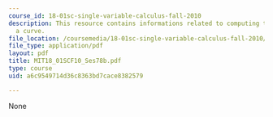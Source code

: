 ```yaml
---
course_id: 18-01sc-single-variable-calculus-fall-2010
description: This resource contains informations related to computing the length of
  a curve.
file_location: /coursemedia/18-01sc-single-variable-calculus-fall-2010/a6c9549714d36c8363bd7cace8382579_MIT18_01SCF10_Ses78b.pdf
file_type: application/pdf
layout: pdf
title: MIT18_01SCF10_Ses78b.pdf
type: course
uid: a6c9549714d36c8363bd7cace8382579

---
```

None